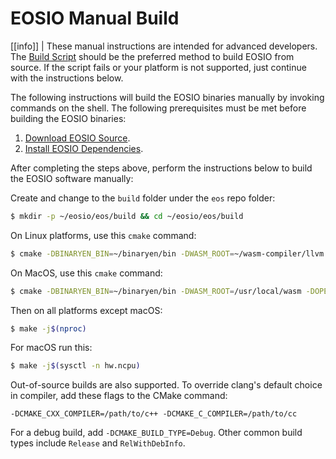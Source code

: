 # EOSIO Manual Build

[[info]]
| These manual instructions are intended for advanced developers. The [Build Script](../00_build-script.md) should be the preferred method to build EOSIO from source. If the script fails or your platform is not supported, just continue with the instructions below.

The following instructions will build the EOSIO binaries manually by invoking commands on the shell. The following prerequisites must be met before building the EOSIO binaries:

1. [Download EOSIO Source](../../01_download-eosio-source.md).
2. [Install EOSIO Dependencies](00_eosio-dependencies/index.md).

After completing the steps above, perform the instructions below to build the EOSIO software manually:

Create and change to the `build` folder under the `eos` repo folder:
```sh
$ mkdir -p ~/eosio/eos/build && cd ~/eosio/eos/build
```

On Linux platforms, use this `cmake` command:
```sh
$ cmake -DBINARYEN_BIN=~/binaryen/bin -DWASM_ROOT=~/wasm-compiler/llvm -DOPENSSL_ROOT_DIR=/usr/local/opt/openssl -DOPENSSL_LIBRARIES=/usr/local/opt/openssl/lib -DBUILD_MONGO_DB_PLUGIN=true ..
```

On MacOS, use this `cmake` command:
```sh
$ cmake -DBINARYEN_BIN=~/binaryen/bin -DWASM_ROOT=/usr/local/wasm -DOPENSSL_ROOT_DIR=/usr/local/opt/openssl -DOPENSSL_LIBRARIES=/usr/local/opt/openssl/lib -DBUILD_MONGO_DB_PLUGIN=true ..
```

Then on all platforms except macOS:
```sh
$ make -j$(nproc)
```

For macOS run this:
```sh
$ make -j$(sysctl -n hw.ncpu)
```

Out-of-source builds are also supported. To override clang's default choice in compiler, add these flags to the CMake command:

`-DCMAKE_CXX_COMPILER=/path/to/c++ -DCMAKE_C_COMPILER=/path/to/cc`

For a debug build, add `-DCMAKE_BUILD_TYPE=Debug`. Other common build types include `Release` and `RelWithDebInfo`.

